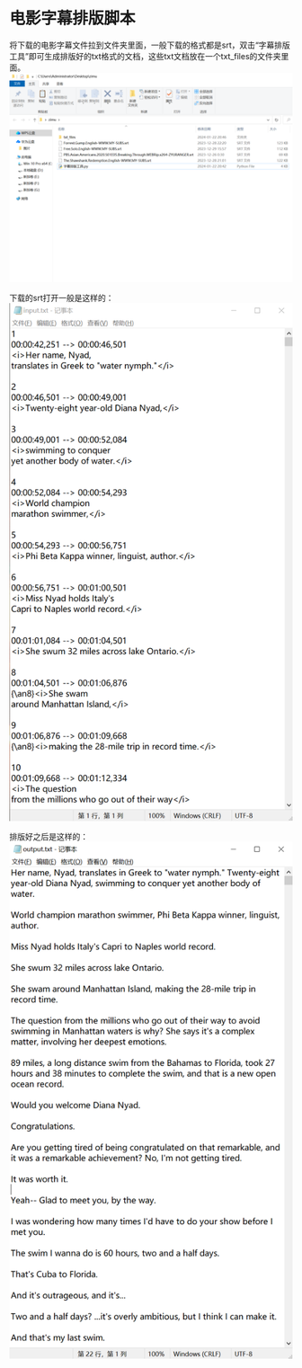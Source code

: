 # 电影字幕排版脚本
将下载的电影字幕文件拉到文件夹里面，一般下载的格式都是srt，双击“字幕排版工具”即可生成排版好的txt格式的文档，这些txt文档放在一个txt_files的文件夹里面。
![alt text](./images/ScreenClip.png)

下载的srt打开一般是这样的：
![alt text](./images/Image.png)

排版好之后是这样的：
![alt text](./images/Image-1.png)
